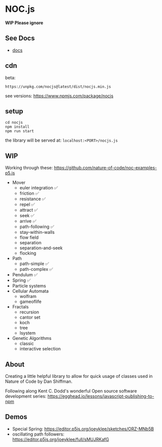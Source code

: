# NOC.js

**WIP Please ignore**

## See Docs

* [docs](https://joeyklee.github.io/nocjs/docs/#/)

## cdn

beta:
```
https://unpkg.com/nocjs@latest/dist/nocjs.min.js
```

see versions:
https://www.npmjs.com/package/nocjs


## setup

```
cd nocjs
npm install
npm run start
```

the library will be served at: `localhost:<PORT>/nocjs.js`



## WIP

Working through these: https://github.com/nature-of-code/noc-examples-p5.js

* Mover 
  * euler integration ✅
  * friction ✅
  * resistance ✅
  * repel ✅
  * attract ✅
  * seek ✅
  * arrive ✅
  * path-following ✅
  * stay-within-walls
  * flow field
  * separation
  * separation-and-seek
  * flocking
* Path 
  * path-simple ✅
  * path-complex ✅
* Pendulum ✅
* Spring ✅
* Particle systems
* Cellular Automata
  * wolfram
  * gameoflife
* Fractals
  * recursion
  * cantor set
  * koch
  * tree
  * lsystem
* Genetic Algorithms
  * classic
  * interactive selection

## About
Creating a little helpful library to allow for quick usage of classes used in Nature of Code by Dan Shiffman.

Following along Kent C. Dodd's wonderful Open source software development series: https://egghead.io/lessons/javascript-publishing-to-npm

## Demos

* Special Spring: https://editor.p5js.org/joeyklee/sketches/ORZ-MNb5B
* oscillating path followers: https://editor.p5js.org/joeyklee/full/sMUJRKafG